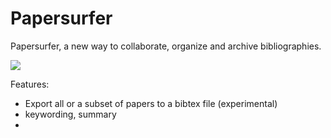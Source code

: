 # Papersurfer

Papersurfer, a new way to collaborate, organize and archive bibliographies.



![](screencast.gif)


Features:
- Export all or a subset of papers to a bibtex file (experimental)
- keywording, summary
- 
